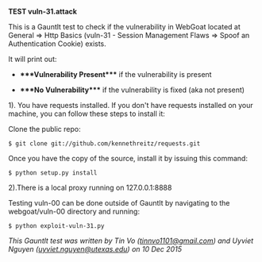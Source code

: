 **TEST vuln-31.attack**

This is a Gauntlt test to check if the vulnerability in WebGoat located at General => Http Basics (vuln-31 - Session Management Flaws => Spoof an Authentication Cookie) exists.

It will print out:

* __\*\*\*Vulnerability Present\*\*\*__ if the vulnerability is present

* __\*\*\*No Vulnerability\*\*\*__ if the vulnerability is fixed (aka not present)

1). You have requests installed. If you don't have requests installed on your machine, you can follow these steps to install it:

Clone the public repo:
		
	$ git clone git://github.com/kennethreitz/requests.git
		

Once you have the copy of the source, install it by issuing this command:
		
	$ python setup.py install
		

2).There is a local proxy running on 127.0.0.1:8888

Testing vuln-00 can be done outside of Gauntlt by navigating to the webgoat/vuln-00 directory and running:

	$ python exploit-vuln-31.py


*This Gauntlt test was written by Tin Vo (tinnvo1101@gmail.com) and Uyviet Nguyen (uyviet.nguyen@utexas.edu) on 10 Dec 2015*
